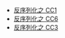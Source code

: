 <!-- docs/_sidebar.md -->
* [反序列化之 CC1](java/cc1/cc1.md)
* [反序列化之 CC6](java/cc6/cc6.md)
* [反序列化之 CC3](java/cc3/cc3.md)